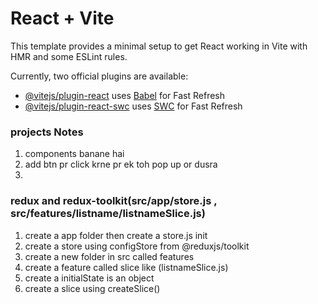# React + Vite

This template provides a minimal setup to get React working in Vite with HMR and some ESLint rules.

Currently, two official plugins are available:

- [@vitejs/plugin-react](https://github.com/vitejs/vite-plugin-react/blob/main/packages/plugin-react/README.md) uses [Babel](https://babeljs.io/) for Fast Refresh
- [@vitejs/plugin-react-swc](https://github.com/vitejs/vite-plugin-react-swc) uses [SWC](https://swc.rs/) for Fast Refresh


### projects Notes
1. components banane hai 
2. add btn pr click krne pr ek toh pop up or dusra 
3. 



### redux and redux-toolkit(src/app/store.js , src/features/listname/listnameSlice.js)
1. create a app folder then create a store.js init
2. create a store using configStore from @reduxjs/toolkit
3. create a new folder in src called features 
4. create a feature called slice like (listnameSlice.js)
5. create a initialState is an object
6. create a slice using createSlice()
